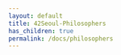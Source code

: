 ```yaml
---
layout: default
title: 42Seoul-Philosophers
has_children: true
permalink: /docs/philosophers
---
```

